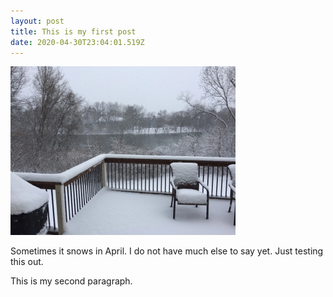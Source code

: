 ```yaml
---
layout: post
title: This is my first post
date: 2020-04-30T23:04:01.519Z
---
```

![April snow](/assets/uploads/img_2366.jpg)

Sometimes it snows in April. I do not have much else to say yet. Just testing this out.

<!--more-->

This is my second paragraph.